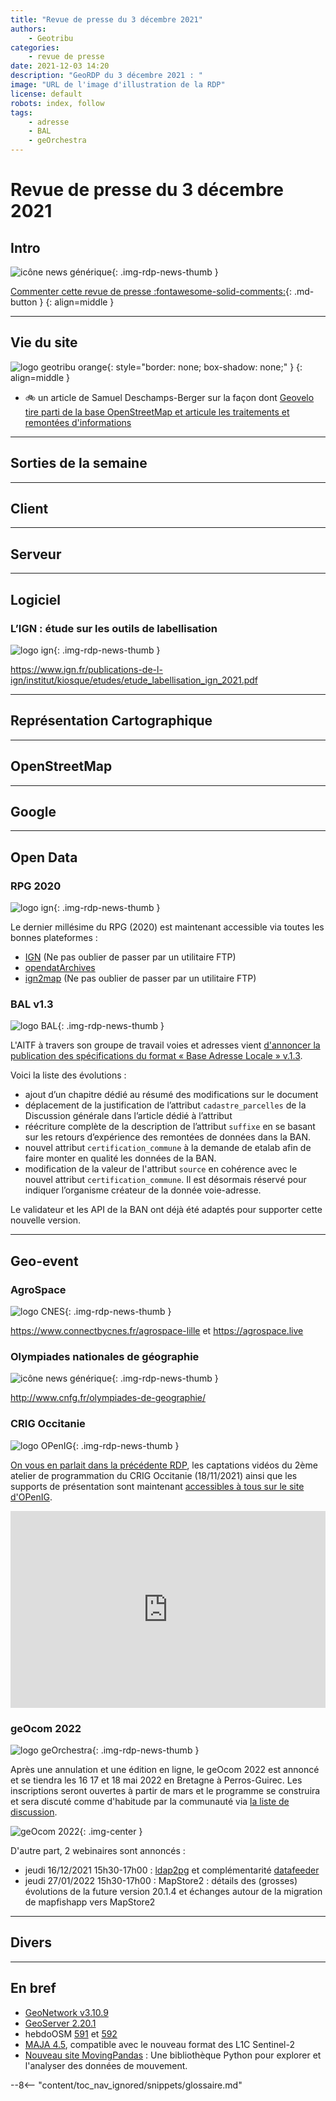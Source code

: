 ```yaml
---
title: "Revue de presse du 3 décembre 2021"
authors:
    - Geotribu
categories:
    - revue de presse
date: 2021-12-03 14:20
description: "GeoRDP du 3 décembre 2021 : "
image: "URL de l'image d'illustration de la RDP"
license: default
robots: index, follow
tags:
    - adresse
    - BAL
    - geOrchestra
---
```


# Revue de presse du 3 décembre 2021

## Intro

![icône news générique](https://cdn.geotribu.fr/img/internal/icons-rdp-news/news.png "News"){: .img-rdp-news-thumb }

[Commenter cette revue de presse :fontawesome-solid-comments:](#__comments){: .md-button }
{: align=middle }

----

## Vie du site

![logo geotribu orange](https://cdn.geotribu.fr/img/internal/charte/geotribu_logo_rectangle_384x80.png "logo geotribu orange"){: style="border: none; box-shadow: none;" }
{: align=middle }

- :bike: un article de Samuel Deschamps-Berger sur la façon dont [Geovelo tire parti de la base OpenStreetMap et articule les traitements et remontées d'informations](/articles/2021/2021-11-26_traitements_data_osm_geovelo/)

----

## Sorties de la semaine

----

## Client

----

## Serveur

----

## Logiciel

### L’IGN : étude sur les outils de labellisation

![logo ign](https://cdn.geotribu.fr/img/logos-icones/entreprises_association/ign.png "IGN"){: .img-rdp-news-thumb }

<https://www.ign.fr/publications-de-l-ign/institut/kiosque/etudes/etude_labellisation_ign_2021.pdf>

----

## Représentation Cartographique

----

## OpenStreetMap

----

## Google

----

## Open Data

### RPG 2020

![logo ign](https://cdn.geotribu.fr/img/logos-icones/entreprises_association/ign.png "IGN"){: .img-rdp-news-thumb }

Le dernier millésime du RPG (2020) est maintenant accessible via toutes les bonnes plateformes :

- [IGN](https://geoservices.ign.fr/rpg#telechargementrpg2020) (Ne pas oublier de passer par un utilitaire FTP)
- [opendatArchives](http://files.opendatarchives.fr/professionnels.ign.fr/rpg/2020/)
- [ign2map](https://geotribu.github.io/ign-fr-opendata-download-ui/) (Ne pas oublier de passer par un utilitaire FTP)

### BAL v1.3

![logo BAL](https://cdn.geotribu.fr/img/logos-icones/divers/bal.png "logo BAL"){: .img-rdp-news-thumb }

L'AITF à travers son groupe de travail voies et adresses vient [d'annoncer la publication des spécifications du format « Base Adresse Locale » v.1.3](https://aitf-sig-topo.github.io/voies-adresses/files/AITF_SIG_Topo_Format_Base_Adresse_Locale_v1.3.pdf).

Voici la liste des évolutions :

- ajout d’un chapitre dédié au résumé des modifications sur le document
- déplacement de la justification de l’attribut `cadastre_parcelles` de la Discussion générale dans l’article dédié à l’attribut
- réécriture complète de la description de l’attribut `suffixe` en se basant sur les retours d’expérience des remontées de données dans la BAN.
- nouvel attribut `certification_commune` à la demande de etalab afin de faire monter en qualité les données de la BAN.
- modification de la valeur de l'attribut `source` en cohérence avec le nouvel attribut `certification_commune`. Il est désormais réservé pour indiquer l’organisme créateur de la donnée voie-adresse.

Le validateur et les API de la BAN ont déjà été adaptés pour supporter cette nouvelle version.

----

## Geo-event

### AgroSpace

![logo CNES](https://cdn.geotribu.fr/img/logos-icones/entreprises_association/cnes.jpg "logo CNES"){: .img-rdp-news-thumb }

<https://www.connectbycnes.fr/agrospace-lille> et <https://agrospace.live>

### Olympiades nationales de géographie

![icône news générique](https://cdn.geotribu.fr/img/internal/icons-rdp-news/news.png "News"){: .img-rdp-news-thumb }

<http://www.cnfg.fr/olympiades-de-geographie/>

### CRIG Occitanie

![logo OPenIG](https://cdn.geotribu.fr/img/logos-icones/entreprises_association/OPenIG.jpg "logo OPenIG"){: .img-rdp-news-thumb }

[On vous en parlait dans la précédente RDP](/rdp/2021/rdp_2021-11-19/#crig-occitanie-la-geoplateforme), les captations vidéos du 2ème atelier de programmation du CRIG Occitanie (18/11/2021) ainsi que les supports de présentation sont maintenant [accessibles à tous sur le site d'OPenIG](https://www.openig.org/atelier-crig-occitanie-du-18-novembre-2021-cite-de-leconomie-et-des-metiers-de-demain-montpellier).

<iframe width="100%" height="315" sandbox="allow-same-origin allow-scripts allow-popups" title="CRIG Occitanie 2021 - Géocommuns : les nouveaux horizons de l’IGN par Nicolas Lambert - IGN" src="https://peertube.iriseden.eu/videos/embed/e8fb8ef7-e22a-4ab2-9475-8d1e91693fe3?start=7s" frameborder="0" allowfullscreen></iframe>

### geOcom 2022

![logo geOrchestra](https://cdn.geotribu.fr/img/logos-icones/logiciels_librairies/georchestra.png "logo geOrchestra"){: .img-rdp-news-thumb }

Après une annulation et une édition en ligne, le geOcom 2022 est annoncé et se tiendra les 16 17 et 18 mai 2022 en Bretagne à Perros-Guirec. Les inscriptions seront ouvertes à partir de mars et le programme se construira et sera discuté comme d'habitude par la communauté via [la liste de discussion](https://groups.google.com/g/georchestra).

![geOcom 2022](https://www.georchestra.org/public/geocom2022/geocom_2022_banniere_petite.png "geOcom 2022 - Bannière"){: .img-center }

D'autre part, 2 webinaires sont annoncés :

- jeudi 16/12/2021 15h30-17h00 : [ldap2pg](https://github.com/georchestra/ldap2pg) et complémentarité [datafeeder](https://github.com/georchestra/georchestra/tree/master/datafeeder)
- jeudi 27/01/2022 15h30-17h00 : MapStore2 : détails des (grosses) évolutions de la future version 20.1.4 et échanges autour de la migration de mapfishapp vers MapStore2

----

## Divers

----

## En bref

- [GeoNetwork v3.10.9](https://geonetwork-opensource.org/news.html)
- [GeoServer 2.20.1](http://geoserver.org/announcements/2021/11/22/geoserver-2-20-1-released.html)
- hebdoOSM [591](https://weeklyosm.eu/fr/archives/14985) et [592](https://weeklyosm.eu/fr/archives/14999)
- [MAJA 4.5](https://labo.obs-mip.fr/multitemp/maja-4-5-est-la/), compatible avec le nouveau format des L1C Sentinel-2
- [Nouveau site MovingPandas](https://anitagraser.github.io/movingpandas/) : Une bibliothèque Python pour explorer et l'analyser des données de mouvement.

<!-- Intègre le glossaire centralisé -->
--8<-- "content/toc_nav_ignored/snippets/glossaire.md"
